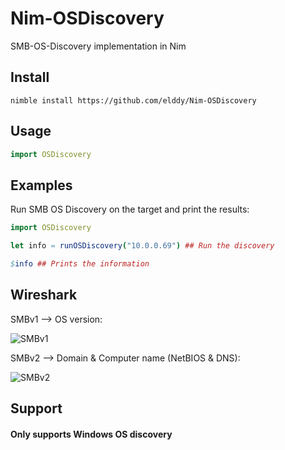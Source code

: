 # Nim-OSDiscovery
SMB-OS-Discovery implementation in Nim

## Install
```
nimble install https://github.com/elddy/Nim-OSDiscovery
```

## Usage
```Nim
import OSDiscovery
```

## Examples
Run SMB OS Discovery on the target and print the results:
```Nim
import OSDiscovery

let info = runOSDiscovery("10.0.0.69") ## Run the discovery

$info ## Prints the information
```

## Wireshark
SMBv1 --> OS version:

![SMBv1](https://user-images.githubusercontent.com/69467775/112345256-8c99b500-8ccd-11eb-9f4f-7a7b03e1b812.png)

SMBv2 --> Domain & Computer name (NetBIOS & DNS):

![SMBv2](https://user-images.githubusercontent.com/69467775/112346161-5b6db480-8cce-11eb-9ca1-e41b21775fa6.png)


## Support
#### Only supports Windows OS discovery
